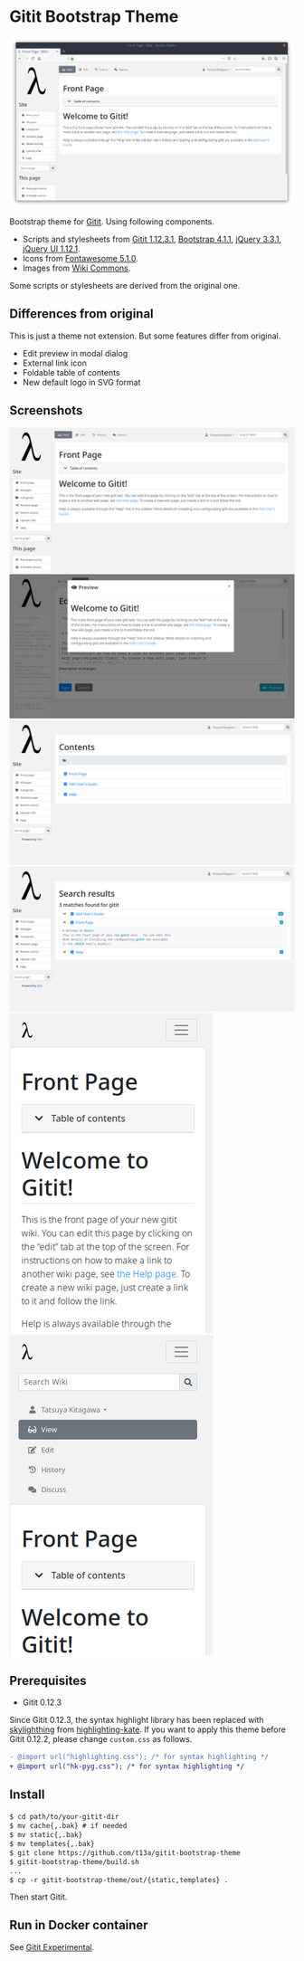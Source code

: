 # Gitit Bootstrap Theme

![Screenshot](doc/img/screenshot.png)

Bootstrap theme for [Gitit](https://github.com/jgm/gitit/).  Using following components.

-  Scripts and stylesheets from [Gitit 1.12.3.1](https://github.com/jgm/gitit/), [Bootstrap 4.1.1](https://getbootstrap.com/), [jQuery 3.3.1](https://jquery.com/), [jQuery UI 1.12.1](https://jqueryui.com/).
-  Icons from [Fontawesome 5.1.0](https://fontawesome.com/).
-  Images from [Wiki Commons](https://commons.wikimedia.org/wiki/File:Lambda_lc.svg).

Some scripts or stylesheets are derived from the original one.

## Differences from original

This is just a theme not extension. But some features differ from original.

- Edit preview in modal dialog
- External link icon
- Foldable table of contents
- New default logo in SVG format

## Screenshots

![Screenshot (Home)](doc/img/screenshot-home.png)
![Screenshot (Edit preview)](doc/img/screenshot-edit-preview.png)
![Screenshot (Index)](doc/img/screenshot-index.png)
![Screenshot (Search)](doc/img/screenshot-search.png)
![Screenshot (Home - Mobile)](doc/img/screenshot-home-mobile.png)
![Screenshot (Home - Mobile - Expanded)](doc/img/screenshot-home-mobile-expanded.png)

## Prerequisites

- Gitit 0.12.3

Since Gitit 0.12.3, the syntax highlight library has been replaced with [skylighthing](https://github.com/jgm/skylighting) from [highlighting-kate](https://github.com/jgm/highlighting-kate). If you want to apply this theme before Gitit 0.12.2, please change `custom.css` as follows.

```diff
- @import url("highlighting.css"); /* for syntax highlighting */
+ @import url("hk-pyg.css"); /* for syntax highlighting */
```

## Install

    $ cd path/to/your-gitit-dir
    $ mv cache{,.bak} # if needed
    $ mv static{,.bak}
    $ mv templates{,.bak}
    $ git clone https://github.com/t13a/gitit-bootstrap-theme
    $ gitit-bootstrap-theme/build.sh
    ...
    $ cp -r gitit-bootstrap-theme/out/{static,templates} .

Then start Gitit.

## Run in Docker container

See [Gitit Experimental](https://github.com/t13a/dockerfile-gitit-experimental).
